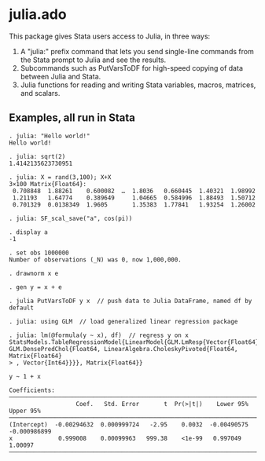 # julia.ado
This package gives Stata users access to Julia, in three ways:
1.  A "julia:" prefix command that lets you send single-line commands from the Stata prompt to Julia and see the results.
2.  Subcommands such as PutVarsToDF for high-speed copying of data between Julia and Stata.
3.  Julia functions for reading and writing Stata variables, macros, matrices, and scalars.

## Examples, all run in Stata

```
. julia: "Hello world!"
Hello world!

. julia: sqrt(2)
1.4142135623730951

. julia: X = rand(3,100); X+X
3×100 Matrix{Float64}:
 0.708848  1.88261    0.600082  …  1.8036   0.660445  1.40321  1.98992
 1.21193   1.64774    0.389649     1.04665  0.584996  1.88493  1.50712
 0.701329  0.0138349  1.9605       1.35383  1.77841   1.93254  1.26002

. julia: SF_scal_save("a", cos(pi))

. display a
-1

. set obs 1000000
Number of observations (_N) was 0, now 1,000,000.

. drawnorm x e

. gen y = x + e

. julia PutVarsToDF y x  // push data to Julia DataFrame, named df by default

. julia: using GLM  // load generalized linear regression package

. julia: lm(@formula(y ~ x), df)  // regress y on x
StatsModels.TableRegressionModel{LinearModel{GLM.LmResp{Vector{Float64}}, GLM.DensePredChol{Float64, LinearAlgebra.CholeskyPivoted{Float64, Matrix{Float64}
> , Vector{Int64}}}}, Matrix{Float64}}

y ~ 1 + x

Coefficients:
──────────────────────────────────────────────────────────────────────────────────
                   Coef.   Std. Error       t  Pr(>|t|)    Lower 95%     Upper 95%
──────────────────────────────────────────────────────────────────────────────────
(Intercept)  -0.00294632  0.000999724   -2.95    0.0032  -0.00490575  -0.000986899
x             0.999008    0.00099963   999.38    <1e-99   0.997049     1.00097
──────────────────────────────────────────────────────────────────────────────────
```
